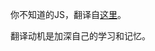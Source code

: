 你不知道的JS，翻译自[这里](https://github.com/getify/You-Dont-Know-JS/blob/1st-ed/scope%20&%20closures/README.md#you-dont-know-js-scope--closures)。

翻译动机是加深自己的学习和记忆。